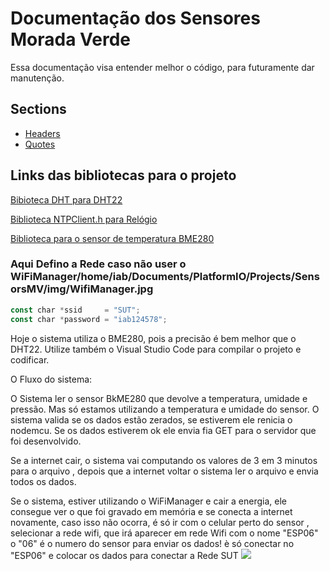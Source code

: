 # Documentação dos Sensores Morada Verde

Essa documentação visa entender melhor o código, para futuramente dar manutenção.

## Sections

- [Headers](#headers)
- [Quotes](#quotes)

## Links das bibliotecas para o projeto

<!--
    Links
    https://github.com/beegee-tokyo/DHTesp
    https://randomnerdtutorials.com/esp32-data-logging-temperature-to-microsd-card/
    https://github.com/Seeed-Studio/Grove_BME280
    https://github.com/Makuna/Rtc
    WiFi Configuration Magic ( https://github.com/zhouhan0126/WIFIMANAGER-ESP32 ) >> https://github.com/tzapu/WiFiManager (ORIGINAL)
-->

[Bibioteca DHT para DHT22](https://github.com/beegee-tokyo/DHTesp)

[Biblioteca NTPClient.h para Relógio](https://randomnerdtutorials.com/esp32-data-loggin/home/iab/Documents/PlatformIO/Projects/SensorsMV/img/WifiManager.jpgature-to-microsd-card/)

[Biblioteca para o sensor de temperatura BME280](https://github.com/Seeed-Studio/Grove_BME280)

### Aqui Defino a Rede caso não user o WiFiManager/home/iab/Documents/PlatformIO/Projects/SensorsMV/img/WifiManager.jpg

```js
const char *ssid     = "SUT";
const char *password = "iab124578";
```

Hoje o sistema utiliza o BME280, pois a precisão é bem melhor que o DHT22.
Utilize também o Visual Studio Code para compilar o projeto e codificar.

O Fluxo do sistema:

O Sistema ler o sensor BkME280 que devolve a temperatura, umidade e pressão. Mas só estamos utilizando a temperatura e umidade do sensor.
O sistema valida se os dados estão zerados, se estiverem ele renicia o nodemcu.
Se os dados estiverem ok ele envia fia GET para o servidor que foi desenvolvido.

Se a internet cair, o sistema vai computando os valores de 3 em 3 minutos para o arquivo , depois que a internet voltar o sistema ler o arquivo e envia todos os dados.

Se o sistema, estiver utilizando o WiFiManager e cair a energia, ele consegue ver o que foi gravado em memória e se conecta a internet novamente, caso isso não ocorra, é só ir com o celular perto do sensor , selecionar a rede wifi, que irá aparecer em rede Wifi com o nome "ESP06" o "06" é o numero do sensor para enviar os dados!
è só conectar no "ESP06" e colocar os dados para conectar a Rede SUT
<img src="/img/WifiManager.jpg" />
